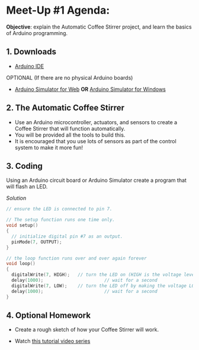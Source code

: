 # Meet-Up #1 Agenda:

**Objective**: explain the Automatic Coffee Stirrer project, and learn the basics of Arduino programming.

## 1. Downloads
* [Arduino IDE](https://www.arduino.cc/en/Main/Software)

OPTIONAL (If there are no physical Arduino boards)
* [Arduino Simulator for Web](https://www.tinkercad.com/circuits)
**OR**
[Arduino Simulator for Windows](https://www.sites.google.com/site/unoardusim/services)

## 2. The Automatic Coffee Stirrer
* Use an Arduino microcontroller, actuators, and sensors to create a Coffee Stirrer that will function automatically.
* You will be provided all the tools to build this.
* It is encouraged that you use lots of sensors as part of the control system to make it more fun!

## 3. Coding
Using an Arduino circuit board or Arduino Simulator create a program that will flash an LED.

*Solution*

```c++
// ensure the LED is connected to pin 7.

// The setup function runs one time only.
void setup()
{
  // initialize digital pin #7 as an output.
  pinMode(7, OUTPUT);
}

// the loop function runs over and over again forever
void loop()
{
  digitalWrite(7, HIGH);   // turn the LED on (HIGH is the voltage level)
  delay(1000);                       // wait for a second
  digitalWrite(7, LOW);    // turn the LED off by making the voltage LOW
  delay(1000);                       // wait for a second
}
```

## 4. Optional Homework
* Create a rough sketch of how your Coffee Stirrer will work.

* Watch [this tutorial video series](https://www.youtube.com/watch?v=09zfRaLEasY&list=PLZfay8jtbyJt6gkkOgeeapCS_UrsgfuJA)
